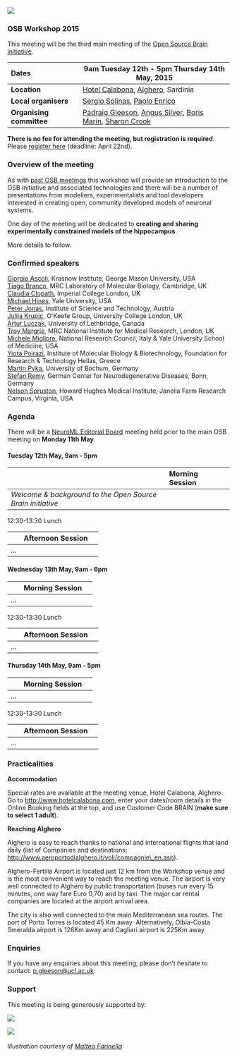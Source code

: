 ![](https://raw.githubusercontent.com/OpenSourceBrain/OSB_Documentation/master/resources/images/osb2015.png)

### OSB Workshop 2015

This meeting will be the third main meeting of the [Open Source Brain initiative](http://www.opensourcebrain.org).


| Dates | **9am Tuesday 12th - 5pm Thursday 14th May, 2015** |
| :------|-------|
| **Location** | [Hotel Calabona](http://www.hotelcalabona.com/), [Alghero](http://www.alghero-turismo.it/en/), Sardinia |
| **Local organisers** | [Sergio Solinas](/users/23), [Paolo Enrico](/users/510) |
| **Organising committee** | [Padraig Gleeson](/users/4), [Angus Silver](/users/6), [Boris Marin](/users/67), [Sharon Crook](/users/8) |

**There is no fee for attending the meeting, but registration is required**. Please [register here](https://docs.google.com/forms/d/1eklsg3r6lK8vMP9DkX1HhGoTMzkX9Fk2Yi6IMNnj_Pc/viewform?usp=send_form) (deadline: April 22nd).

### Overview of the meeting

As with [past OSB meetings](http://www.opensourcebrain.org/docs#Meetings) this workshop will provide an introduction to the OSB initiative and associated technologies and there will be a number of presentations from modellers, experimentalists and tool developers interested in creating open, community developed models of neuronal systems.  

One day of the meeting will be dedicated to **creating and sharing experimentally constrained models of the hippocampus**.

More details to follow.

### Confirmed speakers

[Giorgio Ascoli](http://krasnow1.gmu.edu/cn3/ascoli/), Krasnow Institute, George Mason University, USA<br/>
[Tiago Branco](http://www2.mrc-lmb.cam.ac.uk/group-leaders/a-to-g/tiago-branco), MRC Laboratory of Molecular Biology, Cambridge, UK<br/>
[Claudia Clopath](http://www.bg.ic.ac.uk/research/c.clopath/), Imperial College London, UK<br/>
[Michael Hines](http://www.neuron.yale.edu/neuron), Yale University, USA<br/>
[Peter Jonas](http://ist.ac.at/research/research-groups/jonas-group/), Institute of Science and Technology, Austria<br/>
[Julija Krupic](https://www.ucl.ac.uk/cdb/research/okeefe), O'Keefe Group, University College London, UK<br/>
[Artur Luczak](http://lethbridgebraindynamics.com/artur_luczak), University of Lethbridge, Canada<br/>
[Troy Margrie](http://www.nimr.mrc.ac.uk/research/troy-margrie/), MRC National Institute for Medical Research, London, UK<br/>
[Michele Migliore](http://www.pa.ibf.cnr.it/personale/migliore/index.html), National Research Council, Italy & Yale University School of Medicine, USA<br/>
[Yiota Poirazi](http://dendrites.gr), Institute of Molecular Biology & Biotechnology, Foundation for Research & Technology Hellas, Greece<br/>
[Martin Pyka](http://cns.mrg1.rub.de/index.php/people/128-martin-pyka), University of Bochum, Germany<br/>
[Stefan Remy](http://www.dzne.de/en/sites/bonn/research-groups/remy.html), German Center for Neurodegenerative Diseases, Bonn, Germany<br/>
[Nelson Spruston](http://janelia.org/people/administration/nelson-spruston), Howard Hughes Medical Institute, Janelia Farm Research Campus, Virginia, USA

### Agenda

There will be a [NeuroML Editorial Board](http://www.neuroml.org/editors.php) meeting held prior to the main OSB meeting on **Monday 11th May**. 


#### Tuesday 12th May, 9am - 5pm

| |**Morning Session** | |
|:---|:---|:---|
|   *Welcome & background to the Open Source Brain initiative* |

12:30-13:30  Lunch

| |**Afternoon Session** | |
|:---|:---|:---|
| *...* | 


#### Wednesday 13th May, 9am - 6pm

| |**Morning Session** | |
|:---|:---|:---|
| *...* | 

12:30-13:30  Lunch

| |**Afternoon Session** | |
|:---|:---|:---|
| *...* | 

#### Thursday 14th May, 9am - 5pm

| |**Morning Session** | |
|:---|:---|:---|
| *...* | 

12:30-13:30  Lunch

| |**Afternoon Session** | |
|:---|:---|:---|
| *...* | 




### Practicalities 

**Accommodation**

Special rates are available at the meeting venue, Hotel Calabona, Alghero. Go to http://www.hotelcalabona.com, enter your dates/room details in the Online Booking fields at the top, and use Customer Code BRAIN (**make sure to select 1 adult**). 

**Reaching Alghero**

Alghero is easy to reach thanks to national and international flights that land daily (list of Companies and destinations: http://www.aeroportodialghero.it/voli/compagnie\_en.asp).

Alghero-Fertilia Airport is located just 12 km from the Workshop venue and is the most convenient way to reach the meeting venue. The airport is very well connected to Alghero by public transportation (buses run every 15 minutes, one way fare Euro 0,70) and by taxi. The major car rental companies are located at the airport arrival area.

The city is also well connected to the main Mediterranean sea routes. The port of Porto Torres is located 45 Km away. Alternatively, Olbia-Costa Smeralda airport is 128Km away and Cagliari airport is 225Km away.

### Enquiries

If you have any enquiries about this meeting, please don’t hesitate to contact: p.gleeson@ucl.ac.uk.

### Support

This meeting is being generously supported by:

![](http://www.opensourcebrain.org/images/wellcomelogo.png) 

![](http://www.neuroml.org/images/nih.png)
&nbsp;

*Illustration courtesy of [Matteo Farinella](https://matteofarinella.wordpress.com) &nbsp;*
